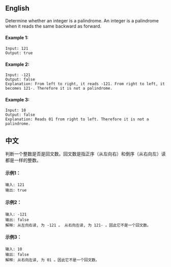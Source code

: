 ## English

Determine whether an integer is a palindrome. An integer is a palindrome when it reads the same backward as forward.

#### Example 1:

```
Input: 121
Output: true
```

#### Example 2:

```
Input: -121
Output: false
Explanation: From left to right, it reads -121. From right to left, it becomes 121-. Therefore it is not a palindrome.
```

#### Example 3:

```
Input: 10
Output: false
Explanation: Reads 01 from right to left. Therefore it is not a palindrome.
```

## 中文

判断一个整数是否是回文数。回文数是指正序（从左向右）和倒序（从右向左）读都是一样的整数。

#### 示例1：
```
输入: 121
输出: true
```

#### 示例2：
```
输入: -121
输出: false
解释: 从左向右读, 为 -121 。 从右向左读, 为 121- 。因此它不是一个回文数。
```

#### 示例3：
```
输入: 10
输出: false
解释: 从右向左读, 为 01 。因此它不是一个回文数。
```